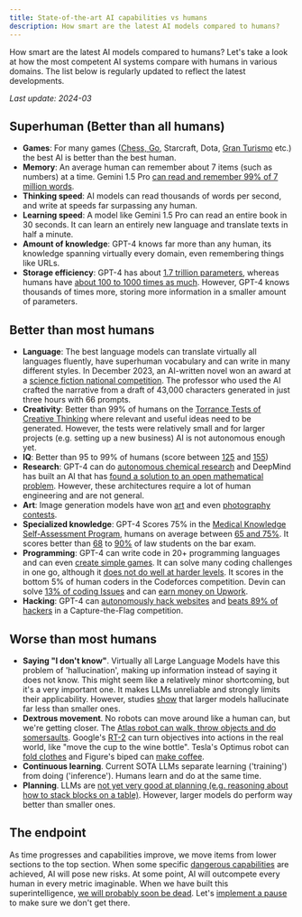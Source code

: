 ```yaml
---
title: State-of-the-art AI capabilities vs humans
description: How smart are the latest AI models compared to humans?
---
```


How smart are the latest AI models compared to humans?
Let's take a look at how the most competent AI systems compare with humans in various domains.
The list below is regularly updated to reflect the latest developments.

_Last update: 2024-03_

## Superhuman (Better than all humans)

- **Games**: For many games ([Chess, Go](https://en.wikipedia.org/wiki/AlphaGo_Zero), Starcraft, Dota, [Gran Turismo](https://www.technologyreview.com/2022/07/19/1056176/sonys-racing-ai-destroyed-its-human-competitors-by-being-nice-and-fast/) etc.) the best AI is better than the best human.
- **Memory**: An average human can remember about 7 items (such as numbers) at a time. Gemini 1.5 Pro [can read and remember 99% of 7 million words](https://blog.google/technology/ai/google-gemini-next-generation-model-february-2024/#sundar-note).
- **Thinking speed**: AI models can read thousands of words per second, and write at speeds far surpassing any human.
- **Learning speed**: A model like Gemini 1.5 Pro can read an entire book in 30 seconds. It can learn an entirely new language and translate texts in half a minute.
- **Amount of knowledge**: GPT-4 knows far more than any human, its knowledge spanning virtually every domain, even remembering things like URLs.
- **Storage efficiency**: GPT-4 has about [1.7 trillion parameters](https://the-decoder.com/gpt-4-architecture-datasets-costs-and-more-leaked/), whereas humans have [about 100 to 1000 times as much](https://www.jax.org/news-and-insights/jax-blog/2018/December/600-trillion-synapses-and-alzheimers-disease). However, GPT-4 knows thousands of times more, storing more information in a smaller amount of parameters.

## Better than most humans

- **Language**: The best language models can translate virtually all languages fluently, have superhuman vocabulary and can write in many different styles. In December 2023, an AI-written novel won an award at a [science fiction national competition](https://www.scmp.com/news/china/science/article/3245725/chinese-professor-used-ai-write-science-fiction-novel-then-it-won-national-award?campaign=3245725&module=perpetual_scroll_0&pgtype=article). The professor who used the AI crafted the narrative from a draft of 43,000 characters generated in just three hours with 66 prompts.
- **Creativity**: Better than 99% of humans on the [Torrance Tests of Creative Thinking](https://neurosciencenews.com/ai-creativity-23585/) where relevant and useful ideas need to be generated. However, the tests were relatively small and for larger projects (e.g. setting up a new business) AI is not autonomous enough yet.
- **IQ**: Better than 95 to 99% of humans (score between [125](https://medium.com/@soltrinox/the-i-q-of-gpt4-is-124-approx-2a29b7e5821e) and [155](https://www.scientificamerican.com/article/i-gave-chatgpt-an-iq-test-heres-what-i-discovered/))
- **Research**: GPT-4 can do [autonomous chemical research](https://www.nature.com/articles/s41586-023-06792-0) and DeepMind has built an AI that has [found a solution to an open mathematical problem](https://www.nature.com/articles/s41586-023-06924-6). However, these architectures require a lot of human engineering and are not general.
- **Art**: Image generation models have won [art](https://dataconomy.com/2022/09/26/ai-artwork-wins-art-competition) and even [photography contests](https://www.artnews.com/art-news/news/ai-generated-image-world-photography-organization-contest-artist-declines-award-1234664549).
- **Specialized knowledge**: GPT-4 Scores 75% in the [Medical Knowledge Self-Assessment Program](https://openai.com/research/gpt-4), humans on average between [65 and 75%](https://pubmed.ncbi.nlm.nih.gov/420438/). It scores better than [68](https://papers.ssrn.com/sol3/papers.cfm?abstract_id=4441311) to [90%](https://law.stanford.edu/2023/04/19/gpt-4-passes-the-bar-exam-what-that-means-for-artificial-intelligence-tools-in-the-legal-industry/) of law students on the bar exam.
- **Programming**: GPT-4 can write code in 20+ programming languages and can even [create simple games](https://twitter.com/ammaar/status/1637830530216390658). It can solve many coding challenges in one go, although it [does not do well at harder levels](https://cdn.openai.com/papers/gpt-4.pdf). It scores in the bottom 5% of human coders in the Codeforces competition. Devin can solve [13% of coding Issues](https://twitter.com/cognition_labs/status/1767548763134964000) and can [earn money on Upwork](https://twitter.com/cognition_labs/status/1767548768734294113).
- **Hacking**: GPT-4 can [autonomously hack websites](https://arxiv.org/html/2402.06664v1) and [beats 89% of hackers](https://arxiv.org/pdf/2402.11814.pdf) in a Capture-the-Flag competition.

## Worse than most humans

- **Saying "I don't know"**. Virtually all Large Language Models have this problem of 'hallucination', making up information instead of saying it does not know. This might seem like a relatively minor shortcoming, but it's a very important one. It makes LLMs unreliable and strongly limits their applicability. However, studies [show](https://arxiv.org/html/2403.04307v1) that larger models hallucinate far less than smaller ones.
- **Dextrous movement**. No robots can move around like a human can, but we're getting closer. The [Atlas robot can walk, throw objects and do somersaults](https://www.youtube.com/watch?v=-e1_QhJ1EhQ). Google's [RT-2](https://www.deepmind.com/blog/rt-2-new-model-translates-vision-and-language-into-action) can turn objectives into actions in the real world, like "move the cup to the wine bottle". Tesla's Optimus robot can [fold clothes](https://electrek.co/2024/01/15/tesla-optimus-robot-cant-build-cars-folding-clothes/) and Figure's biped can [make coffee](https://www.youtube.com/watch?v=Q5MKo7Idsok).
- **Continuous learning**. Current SOTA LLMs separate learning ('training') from doing ('inference'). Humans learn and do at the same time.
- **Planning**. LLMs are [not yet very good at planning (e.g. reasoning about how to stack blocks on a table)](https://openreview.net/pdf?id=YXogl4uQUO). However, larger models do perform way better than smaller ones.

## The endpoint

As time progresses and capabilities improve, we move items from lower sections to the top section.
When some specific [dangerous capabilities](/dangerous-capabilities) are achieved, AI will pose new risks.
At some point, AI will outcompete every human in every metric imaginable.
When we have built this superintelligence, [we will probably soon be dead](/ai-takeover).
Let's [implement a pause](/proposal) to make sure we don't get there.
